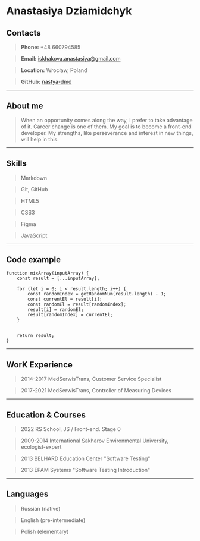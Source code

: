 # Anastasiya Dziamidchyk

## Contacts
>**Phone:** +48 660794585

>**Email:** iskhakova.anastasiya@gmail.com 

>**Location:** Wrocław, Poland

>**GitHub:** [nastya-dmd](https://github.com/nastya-dmd)

*****
## About me
>When an opportunity comes along the way, I prefer to take advantage of it. Career change is one of them. My goal is to become a front-end developer.
My strengths, like perseverance and interest in new things, will help in this.

*****
## Skills 
>Markdown

>Git, GitHub

>HTML5

>CSS3

>Figma

>JavaScript

*****
## Code example
```
function mixArray(inputArray) {
    const result = [...inputArray];

    for (let i = 0; i < result.length; i++) {
        const randomIndex = getRandomNum(result.length) - 1;
        const currentEl = result[i];
        const randomEl = result[randomIndex];
        result[i] = randomEl;
        result[randomIndex] = currentEl;
    }


    return result;
}

```
*****
## WorK Experience
>2014-2017 MedSerwisTrans, Customer Service Specialist 

>2017-2021 MedSerwisTrans, Controller of Measuring Devices

*****
## Education & Courses
>2022 RS School, JS / Front-end. Stage 0

>2009-2014 International Sakharov Environmental University, ecologist-expert

>2013 BELHARD Education Center "Software Testing"

>2013 EPAM Systems "Software Testing Introduction"

*****
## Languages
>Russian (native)

>English (pre-intermediate)

>Polish (elementary)
